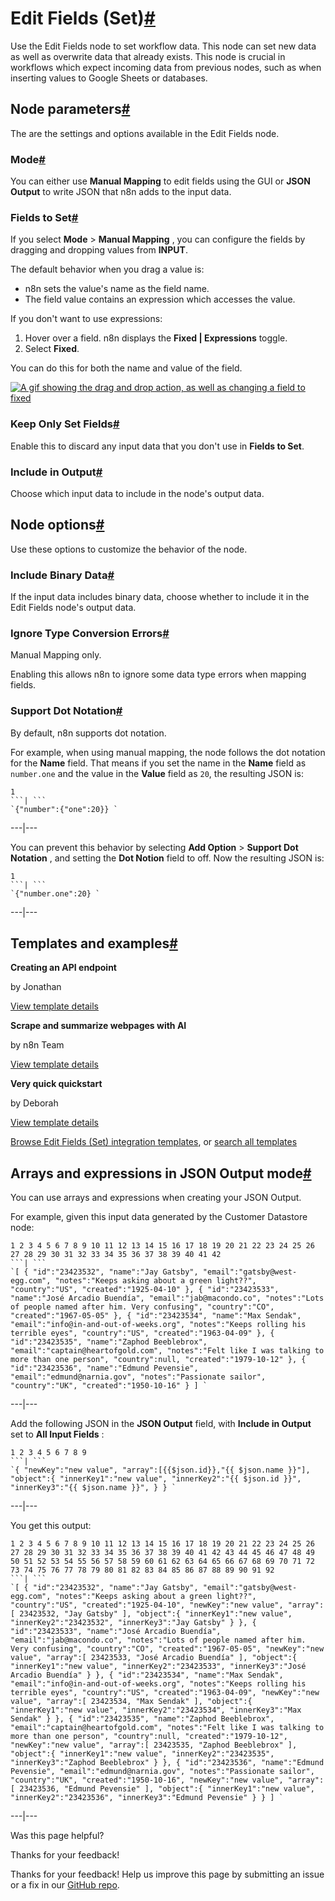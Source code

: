[ ](https://github.com/n8n-io/n8n-docs/edit/main/docs/integrations/builtin/core-nodes/n8n-nodes-base.set.md "Edit this page")

# Edit Fields (Set)[#](#edit-fields-set "Permanent link")

Use the Edit Fields node to set workflow data. This node can set new data as well as overwrite data that already exists. This node is crucial in workflows which expect incoming data from previous nodes, such as when inserting values to Google Sheets or databases.

## Node parameters[#](#node-parameters "Permanent link")

The are the settings and options available in the Edit Fields node.

### Mode[#](#mode "Permanent link")

You can either use **Manual Mapping** to edit fields using the GUI or **JSON Output** to write JSON that n8n adds to the input data.

### Fields to Set[#](#fields-to-set "Permanent link")

If you select **Mode** > **Manual Mapping** , you can configure the fields by dragging and dropping values from **INPUT**.

The default behavior when you drag a value is:

  * n8n sets the value's name as the field name.
  * The field value contains an expression which accesses the value.



If you don't want to use expressions:

  1. Hover over a field. n8n displays the **Fixed | Expressions** toggle. 
  2. Select **Fixed**.



You can do this for both the name and value of the field.

[![A gif showing the drag and drop action, as well as changing a field to fixed](../../../../_images/integrations/builtin/core-nodes/set/drag-drop-fixed-toggle.gif)](https://docs.n8n.io/_images/integrations/builtin/core-nodes/set/drag-drop-fixed-toggle.gif)

### Keep Only Set Fields[#](#keep-only-set-fields "Permanent link")

Enable this to discard any input data that you don't use in **Fields to Set**.

### Include in Output[#](#include-in-output "Permanent link")

Choose which input data to include in the node's output data.

## Node options[#](#node-options "Permanent link")

Use these options to customize the behavior of the node.

### Include Binary Data[#](#include-binary-data "Permanent link")

If the input data includes binary data, choose whether to include it in the Edit Fields node's output data.

### Ignore Type Conversion Errors[#](#ignore-type-conversion-errors "Permanent link")

Manual Mapping only.

Enabling this allows n8n to ignore some data type errors when mapping fields.

### Support Dot Notation[#](#support-dot-notation "Permanent link")

By default, n8n supports dot notation.

For example, when using manual mapping, the node follows the dot notation for the **Name** field. That means if you set the name in the **Name** field as `number.one` and the value in the **Value** field as `20`, the resulting JSON is:

```
1
```| ```
`{"number":{"one":20}} `
```  
---|---  
  
You can prevent this behavior by selecting **Add Option** > **Support Dot Notation** , and setting the **Dot Notion** field to off. Now the resulting JSON is:

```
1
```| ```
`{"number.one":20} `
```  
---|---  
  
## Templates and examples[#](#templates-and-examples "Permanent link")

**Creating an API endpoint**

by Jonathan

[View template details](https://n8n.io/workflows/1750-creating-an-api-endpoint/)

**Scrape and summarize webpages with AI**

by n8n Team

[View template details](https://n8n.io/workflows/1951-scrape-and-summarize-webpages-with-ai/)

**Very quick quickstart**

by Deborah

[View template details](https://n8n.io/workflows/1700-very-quick-quickstart/)

[Browse Edit Fields (Set) integration templates](https://n8n.io/integrations/set/), or [search all templates](https://n8n.io/workflows/)

## Arrays and expressions in JSON Output mode[#](#arrays-and-expressions-in-json-output-mode "Permanent link")

You can use arrays and expressions when creating your JSON Output.

For example, given this input data generated by the Customer Datastore node:

```
1 2 3 4 5 6 7 8 9 10 11 12 13 14 15 16 17 18 19 20 21 22 23 24 25 26 27 28 29 30 31 32 33 34 35 36 37 38 39 40 41 42
```| ```
`[ { "id":"23423532", "name":"Jay Gatsby", "email":"gatsby@west-egg.com", "notes":"Keeps asking about a green light??", "country":"US", "created":"1925-04-10" }, { "id":"23423533", "name":"José Arcadio Buendía", "email":"jab@macondo.co", "notes":"Lots of people named after him. Very confusing", "country":"CO", "created":"1967-05-05" }, { "id":"23423534", "name":"Max Sendak", "email":"info@in-and-out-of-weeks.org", "notes":"Keeps rolling his terrible eyes", "country":"US", "created":"1963-04-09" }, { "id":"23423535", "name":"Zaphod Beeblebrox", "email":"captain@heartofgold.com", "notes":"Felt like I was talking to more than one person", "country":null, "created":"1979-10-12" }, { "id":"23423536", "name":"Edmund Pevensie", "email":"edmund@narnia.gov", "notes":"Passionate sailor", "country":"UK", "created":"1950-10-16" } ] `
```  
---|---  
  
Add the following JSON in the **JSON Output** field, with **Include in Output** set to **All Input Fields** :

```
1 2 3 4 5 6 7 8 9
```| ```
`{ "newKey":"new value", "array":[{{$json.id}},"{{ $json.name }}"], "object":{ "innerKey1":"new value", "innerKey2":"{{ $json.id }}", "innerKey3":"{{ $json.name }}", } } `
```  
---|---  
  
You get this output:

```
1 2 3 4 5 6 7 8 9 10 11 12 13 14 15 16 17 18 19 20 21 22 23 24 25 26 27 28 29 30 31 32 33 34 35 36 37 38 39 40 41 42 43 44 45 46 47 48 49 50 51 52 53 54 55 56 57 58 59 60 61 62 63 64 65 66 67 68 69 70 71 72 73 74 75 76 77 78 79 80 81 82 83 84 85 86 87 88 89 90 91 92
```| ```
`[ { "id":"23423532", "name":"Jay Gatsby", "email":"gatsby@west-egg.com", "notes":"Keeps asking about a green light??", "country":"US", "created":"1925-04-10", "newKey":"new value", "array":[ 23423532, "Jay Gatsby" ], "object":{ "innerKey1":"new value", "innerKey2":"23423532", "innerKey3":"Jay Gatsby" } }, { "id":"23423533", "name":"José Arcadio Buendía", "email":"jab@macondo.co", "notes":"Lots of people named after him. Very confusing", "country":"CO", "created":"1967-05-05", "newKey":"new value", "array":[ 23423533, "José Arcadio Buendía" ], "object":{ "innerKey1":"new value", "innerKey2":"23423533", "innerKey3":"José Arcadio Buendía" } }, { "id":"23423534", "name":"Max Sendak", "email":"info@in-and-out-of-weeks.org", "notes":"Keeps rolling his terrible eyes", "country":"US", "created":"1963-04-09", "newKey":"new value", "array":[ 23423534, "Max Sendak" ], "object":{ "innerKey1":"new value", "innerKey2":"23423534", "innerKey3":"Max Sendak" } }, { "id":"23423535", "name":"Zaphod Beeblebrox", "email":"captain@heartofgold.com", "notes":"Felt like I was talking to more than one person", "country":null, "created":"1979-10-12", "newKey":"new value", "array":[ 23423535, "Zaphod Beeblebrox" ], "object":{ "innerKey1":"new value", "innerKey2":"23423535", "innerKey3":"Zaphod Beeblebrox" } }, { "id":"23423536", "name":"Edmund Pevensie", "email":"edmund@narnia.gov", "notes":"Passionate sailor", "country":"UK", "created":"1950-10-16", "newKey":"new value", "array":[ 23423536, "Edmund Pevensie" ], "object":{ "innerKey1":"new value", "innerKey2":"23423536", "innerKey3":"Edmund Pevensie" } } ] `
```  
---|---  
  
Was this page helpful? 

Thanks for your feedback! 

Thanks for your feedback! Help us improve this page by submitting an issue or a fix in our [GitHub repo](https://github.com/n8n-io/n8n-docs). 

